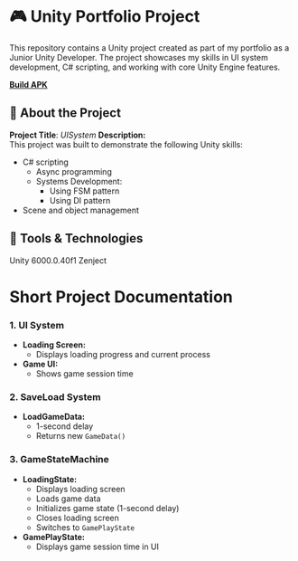 # 🎮 Unity Portfolio Project
This repository contains a Unity project created as part of my portfolio as a Junior Unity Developer. The project showcases my skills in UI system development, C# scripting, and working with core Unity Engine features.

**[Build APK](https://github.com/Vladislav1221224/UnityUISystem/releases/tag/1.0.0)**

## 📌 About the Project
**Project Title**: _UISystem_
**Description:**  
This project was built to demonstrate the following Unity skills:
- C# scripting
    - Async programming
    - Systems Development:
      - Using FSM pattern
      - Using DI pattern
- Scene and object management

## 🔧 Tools & Technologies
Unity 6000.0.40f1
Zenject



# Short Project Documentation

### 1. UI System  
- **Loading Screen:**  
  - Displays loading progress and current process  
- **Game UI:**  
  - Shows game session time  

### 2. SaveLoad System  
- **LoadGameData:**  
  - 1-second delay  
  - Returns new `GameData()`  

### 3. GameStateMachine  
- **LoadingState:**  
  - Displays loading screen  
  - Loads game data  
  - Initializes game state (1-second delay)  
  - Closes loading screen  
  - Switches to `GamePlayState`  
- **GamePlayState:**  
  - Displays game session time in UI  
